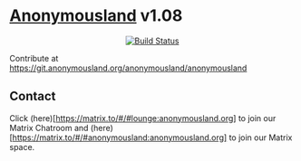 # **[Anonymousland](https://anonymousland.org)** v1.08

<div align="center">

[![Build Status](https://drone.anonymousland.org/api/badges/anonymousland/anonymousland/status.svg)](https://drone.anonymousland.org/anonymousland/anonymousland)

</div>

Contribute at https://git.anonymousland.org/anonymousland/anonymousland

## Contact

Click (here)[https://matrix.to/#/#lounge:anonymousland.org] to join our Matrix Chatroom and (here)[https://matrix.to/#/#anonymousland:anonymousland.org] to join our Matrix space.